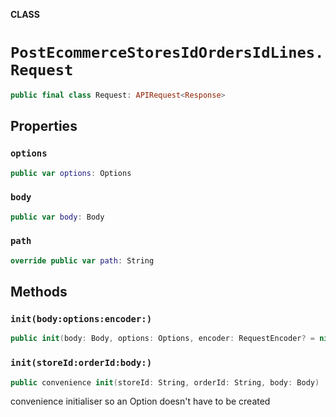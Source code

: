 **CLASS**

# `PostEcommerceStoresIdOrdersIdLines.Request`

```swift
public final class Request: APIRequest<Response>
```

## Properties
### `options`

```swift
public var options: Options
```

### `body`

```swift
public var body: Body
```

### `path`

```swift
override public var path: String
```

## Methods
### `init(body:options:encoder:)`

```swift
public init(body: Body, options: Options, encoder: RequestEncoder? = nil)
```

### `init(storeId:orderId:body:)`

```swift
public convenience init(storeId: String, orderId: String, body: Body)
```

convenience initialiser so an Option doesn't have to be created
